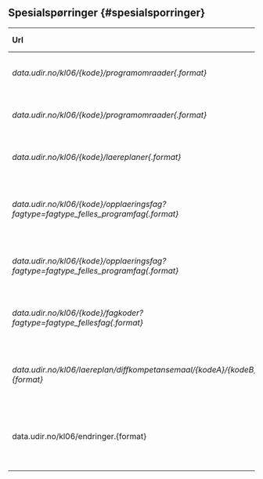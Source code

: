 ## Spesialspørringer {#spesialsporringer}

| **Url** | **Beskrivelse** | **Støttede formater** | **Eksempel** |
| :--- | :--- | :--- | :--- |
| _data.udir.no/kl06/{kode}/programomraader{.format}_ | Henter ut alle programområder for et fag | XML \(.xml\), JSON \(.json\) | [http://data.udir.no/kl06/AMB2002/programomraader.json](http://data.udir.no/kl06/AMB2002/programomraader.json) |
| _data.udir.no/kl06/{kode}/programomraader{.format}_ | Henter ut alle programområder for et opplæringsfag | XML \(.xml\), JSON \(.json\) | [http://data.udir.no/kl06/MHE1Z11/programomraader.json](http://data.udir.no/kl06/MHE1Z11/programomraader.json) |
| _data.udir.no/kl06/{kode}/laereplaner{.format}_ | Henter ut alle læreplaner for et programområde | XML \(.xml\), JSON \(.json\) | [http://data.udir.no/kl06/DHTRB3----/laereplaner.json](http://data.udir.no/kl06/DHTRB3----/laereplaner.json) |
| _data.udir.no/kl06/{kode}/opplaeringsfag?fagtype=fagtype\_felles\_programfag{.format}_ | Hent alle opplæringsfag for prograomområde med presisering av fagtype | XML \(.xml\), JSON \(.json\) | [http://data.udir.no/kl06/DHTRB3----/opplaeringsfag?fagype=fagtype\_felles\_programfag&format=json](http://data.udir.no/kl06/DHTRB3----/opplaeringsfag?fagype=fagtype_felles_programfag&format=json) |
| _data.udir.no/kl06/{kode}/opplaeringsfag? fagtype=fagtype\_felles\_programfag{.format}_ | Hent alle opplæringsfag for fag med presisering av fagtype | XML \(.xml\), JSON \(.json\) | [http://data.udir.no/kl06/AMB2002/opplaeringsfag?fagtype=fagtype\_felles\_programfag&format=json](http://data.udir.no/kl06/AMB2002/opplaeringsfag?fagtype=fagtype_felles_programfag&format=json) |
| _data.udir.no/kl06/{kode}/fagkoder? fagtype=fagtype\_fellesfag{.format}_ | Hent alle fagkoder for programområde med presisering av fagtype | XML \(.xml\), JSON \(.json\) | [http://data.udir.no/kl06/babat1----/fagkoder?fagtype=fagtype\_fellesfag&format=json](http://data.udir.no/kl06/AMB2002/opplaeringsfag?fagtype=fagtype_felles_programfag&format=json) |
| _data.udir.no/kl06/laereplan/diffkompetansemaal/{kodeA}/{kodeB}.{format}_ | Hent forskjeller i kompetansemål og felles kompetansemål for læreplan A og B | XML \(.xml\), JSON \(.json\) | [http://data.udir.no/kl06/laereplan/diffkompetansemaal/mat1-03/mat1-04.json](http://data.udir.no/kl06/laereplan/diffkompetansemaal/mat1-03/mat1-04.json) |
| data.udir.no/kl06/endringer.{format} | Hent liste over siste publiserte endringer | XML \(.xml\), JSON \(.json\),   HTML \(.html\) | [http://data.udir.no/kl06/endringer.json](http://data.udir.no/kl06/endringer) |
|  |  |  |  |




